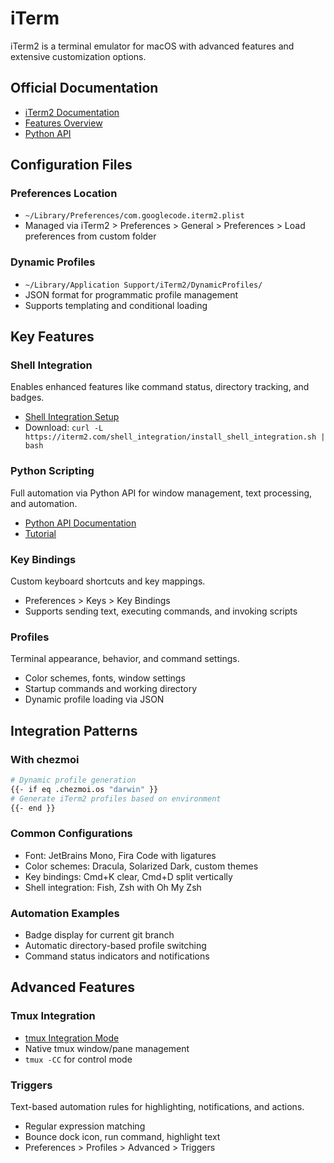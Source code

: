 # iTerm

iTerm2 is a terminal emulator for macOS with advanced features and extensive customization options.

## Official Documentation

- [iTerm2 Documentation](https://iterm2.com/documentation.html)
- [Features Overview](https://iterm2.com/features.html)
- [Python API](https://iterm2.com/python-api/)

## Configuration Files

### Preferences Location
- `~/Library/Preferences/com.googlecode.iterm2.plist`
- Managed via iTerm2 > Preferences > General > Preferences > Load preferences from custom folder

### Dynamic Profiles
- `~/Library/Application Support/iTerm2/DynamicProfiles/`
- JSON format for programmatic profile management
- Supports templating and conditional loading

## Key Features

### Shell Integration
Enables enhanced features like command status, directory tracking, and badges.
- [Shell Integration Setup](https://iterm2.com/documentation-shell-integration.html)
- Download: `curl -L https://iterm2.com/shell_integration/install_shell_integration.sh | bash`

### Python Scripting
Full automation via Python API for window management, text processing, and automation.
- [Python API Documentation](https://iterm2.com/python-api/index.html)
- [Tutorial](https://iterm2.com/python-api/tutorial/index.html)

### Key Bindings
Custom keyboard shortcuts and key mappings.
- Preferences > Keys > Key Bindings
- Supports sending text, executing commands, and invoking scripts

### Profiles
Terminal appearance, behavior, and command settings.
- Color schemes, fonts, window settings
- Startup commands and working directory
- Dynamic profile loading via JSON

## Integration Patterns

### With chezmoi
```bash
# Dynamic profile generation
{{- if eq .chezmoi.os "darwin" }}
# Generate iTerm2 profiles based on environment
{{- end }}
```

### Common Configurations
- Font: JetBrains Mono, Fira Code with ligatures
- Color schemes: Dracula, Solarized Dark, custom themes
- Key bindings: Cmd+K clear, Cmd+D split vertically
- Shell integration: Fish, Zsh with Oh My Zsh

### Automation Examples
- Badge display for current git branch
- Automatic directory-based profile switching
- Command status indicators and notifications

## Advanced Features

### Tmux Integration
- [tmux Integration Mode](https://iterm2.com/documentation-tmux-integration.html)
- Native tmux window/pane management
- `tmux -CC` for control mode

### Triggers
Text-based automation rules for highlighting, notifications, and actions.
- Regular expression matching
- Bounce dock icon, run command, highlight text
- Preferences > Profiles > Advanced > Triggers